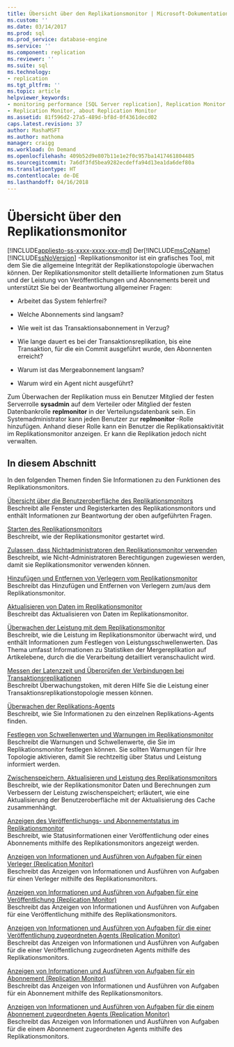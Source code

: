 ```yaml
---
title: Übersicht über den Replikationsmonitor | Microsoft-Dokumentation
ms.custom: ''
ms.date: 03/14/2017
ms.prod: sql
ms.prod_service: database-engine
ms.service: ''
ms.component: replication
ms.reviewer: ''
ms.suite: sql
ms.technology:
- replication
ms.tgt_pltfrm: ''
ms.topic: article
helpviewer_keywords:
- monitoring performance [SQL Server replication], Replication Monitor
- Replication Monitor, about Replication Monitor
ms.assetid: 81f596d2-27a5-489d-bf8d-0f4361decd02
caps.latest.revision: 37
author: MashaMSFT
ms.author: mathoma
manager: craigg
ms.workload: On Demand
ms.openlocfilehash: 409b52d9e807b11e1e2f0c957ba1417461804485
ms.sourcegitcommit: 7a6df3fd5bea9282ecdeffa94d13ea1da6def80a
ms.translationtype: HT
ms.contentlocale: de-DE
ms.lasthandoff: 04/16/2018
---
```

# <a name="monitoring-replication-overview"></a>Übersicht über den Replikationsmonitor
[!INCLUDE[appliesto-ss-xxxx-xxxx-xxx-md](../../../includes/appliesto-ss-xxxx-xxxx-xxx-md.md)]
  Der[!INCLUDE[msCoName](../../../includes/msconame-md.md)] [!INCLUDE[ssNoVersion](../../../includes/ssnoversion-md.md)] -Replikationsmonitor ist ein grafisches Tool, mit dem Sie die allgemeine Integrität der Replikationstopologie überwachen können. Der Replikationsmonitor stellt detaillierte Informationen zum Status und der Leistung von Veröffentlichungen und Abonnements bereit und unterstützt Sie bei der Beantwortung allgemeiner Fragen:  
  
-   Arbeitet das System fehlerfrei?  
  
-   Welche Abonnements sind langsam?  
  
-   Wie weit ist das Transaktionsabonnement in Verzug?  
  
-   Wie lange dauert es bei der Transaktionsreplikation, bis eine Transaktion, für die ein Commit ausgeführt wurde, den Abonnenten erreicht?  
  
-   Warum ist das Mergeabonnement langsam?  
  
-   Warum wird ein Agent nicht ausgeführt?  
  
 Zum Überwachen der Replikation muss ein Benutzer Mitglied der festen Serverrolle **sysadmin** auf dem Verteiler oder Mitglied der festen Datenbankrolle **replmonitor** in der Verteilungsdatenbank sein. Ein Systemadministrator kann jeden Benutzer zur **replmonitor** -Rolle hinzufügen. Anhand dieser Rolle kann ein Benutzer die Replikationsaktivität im Replikationsmonitor anzeigen. Er kann die Replikation jedoch nicht verwalten.  
  
## <a name="in-this-section"></a>In diesem Abschnitt  
 In den folgenden Themen finden Sie Informationen zu den Funktionen des Replikationsmonitors.  
  
 [Übersicht über die Benutzeroberfläche des Replikationsmonitors](../../../relational-databases/replication/monitor/overview-of-the-replication-monitor-interface.md)  
 Beschreibt alle Fenster und Registerkarten des Replikationsmonitors und enthält Informationen zur Beantwortung der oben aufgeführten Fragen.  
  
 [Starten des Replikationsmonitors](../../../relational-databases/replication/monitor/start-the-replication-monitor.md)  
 Beschreibt, wie der Replikationsmonitor gestartet wird.  
  
 [Zulassen, dass Nichtadministratoren den Replikationsmonitor verwenden](../../../relational-databases/replication/monitor/allow-non-administrators-to-use-replication-monitor.md)  
 Beschreibt, wie Nicht-Administratoren Berechtigungen zugewiesen werden, damit sie Replikationsmonitor verwenden können.  
  
 [Hinzufügen und Entfernen von Verlegern vom Replikationsmonitor](../../../relational-databases/replication/monitor/add-and-remove-publishers-from-replication-monitor.md)  
 Beschreibt das Hinzufügen und Entfernen von Verlegern zum/aus dem Replikationsmonitor.  
  
 [Aktualisieren von Daten im Replikationsmonitor](../../../relational-databases/replication/monitor/refresh-data-in-replication-monitor.md)  
 Beschreibt das Aktualisieren von Daten im Replikationsmonitor.  
  
 [Überwachen der Leistung mit dem Replikationsmonitor](../../../relational-databases/replication/monitor/monitor-performance-with-replication-monitor.md)  
 Beschreibt, wie die Leistung im Replikationsmonitor überwacht wird, und enthält Informationen zum Festlegen von Leistungsschwellenwerten. Das Thema umfasst Informationen zu Statistiken der Mergereplikation auf Artikelebene, durch die die Verarbeitung detailliert veranschaulicht wird.  
  
 [Messen der Latenzzeit und Überprüfen der Verbindungen bei Transaktionsreplikationen](../../../relational-databases/replication/monitor/measure-latency-and-validate-connections-for-transactional-replication.md)  
 Beschreibt Überwachungstoken, mit deren Hilfe Sie die Leistung einer Transaktionsreplikationstopologie messen können.  
  
 [Überwachen der Replikations-Agents](../../../relational-databases/replication/monitor/monitor-replication-agents.md)  
 Beschreibt, wie Sie Informationen zu den einzelnen Replikations-Agents finden.  
  
 [Festlegen von Schwellenwerten und Warnungen im Replikationsmonitor](../../../relational-databases/replication/monitor/set-thresholds-and-warnings-in-replication-monitor.md)  
 Beschreibt die Warnungen und Schwellenwerte, die Sie im Replikationsmonitor festlegen können. Sie sollten Warnungen für Ihre Topologie aktivieren, damit Sie rechtzeitig über Status und Leistung informiert werden.  
  
 [Zwischenspeichern, Aktualisieren und Leistung des Replikationsmonitors](../../../relational-databases/replication/monitor/caching-refresh-and-replication-monitor-performance.md)  
 Beschreibt, wie der Replikationsmonitor Daten und Berechnungen zum Verbessern der Leistung zwischenspeichert; erläutert, wie eine Aktualisierung der Benutzeroberfläche mit der Aktualisierung des Cache zusammenhängt.  
  
 [Anzeigen des Veröffentlichungs- und Abonnementstatus im Replikationsmonitor](../../../relational-databases/replication/monitor/view-publication-and-subscription-status-in-replication-monitor.md)  
 Beschreibt, wie Statusinformationen einer Veröffentlichung oder eines Abonnements mithilfe des Replikationsmonitors angezeigt werden.  
  
 [Anzeigen von Informationen und Ausführen von Aufgaben für einen Verleger &#40;Replication Monitor&#41;](../../../relational-databases/replication/monitor/view-information-and-perform-tasks-for-a-publisher-replication-monitor.md)  
 Beschreibt das Anzeigen von Informationen und Ausführen von Aufgaben für einen Verleger mithilfe des Replikationsmonitors.  
  
 [Anzeigen von Informationen und Ausführen von Aufgaben für eine Veröffentlichung &#40;Replication Monitor&#41;](../../../relational-databases/replication/monitor/view-information-and-perform-tasks-for-a-publication-replication-monitor.md)  
 Beschreibt das Anzeigen von Informationen und Ausführen von Aufgaben für eine Veröffentlichung mithilfe des Replikationsmonitors.  
  
 [Anzeigen von Informationen und Ausführen von Aufgaben für die einer Veröffentlichung zugeordneten Agents &#40;Replication Monitor&#41;](../../../relational-databases/replication/monitor/view-information-and-perform-tasks-for-publication-agents.md)  
 Beschreibt das Anzeigen von Informationen und Ausführen von Aufgaben für die einer Veröffentlichung zugeordneten Agents mithilfe des Replikationsmonitors.  
  
 [Anzeigen von Informationen und Ausführen von Aufgaben für ein Abonnement &#40;Replication Monitor&#41;](../../../relational-databases/replication/monitor/view-information-and-perform-tasks-for-a-subscription-replication-monitor.md)  
 Beschreibt das Anzeigen von Informationen und Ausführen von Aufgaben für ein Abonnement mithilfe des Replikationsmonitors.  
  
 [Anzeigen von Informationen und Ausführen von Aufgaben für die einem Abonnement zugeordneten Agents &#40;Replication Monitor&#41;](../../../relational-databases/replication/monitor/view-information-and-perform-tasks-for-subscription-agents.md)  
 Beschreibt das Anzeigen von Informationen und Ausführen von Aufgaben für die einem Abonnement zugeordneten Agents mithilfe des Replikationsmonitors.  
  
  
